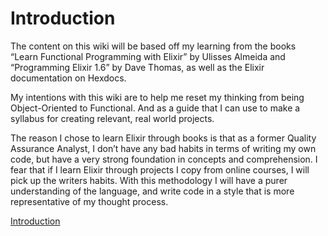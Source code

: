 # Introduction

The content on this wiki will be based off my learning from the books “Learn Functional Programming with Elixir” by Ulisses Almeida and “Programming Elixir 1.6” by Dave Thomas, as well as the Elixir documentation on Hexdocs.

My intentions with this wiki are to help me reset my thinking from being Object-Oriented to Functional. And as a guide that I can use to make a syllabus for creating relevant, real world projects.

The reason I chose to learn Elixir through books is that as a former Quality Assurance Analyst, I don’t have any bad habits in terms of writing my own code, but have a very strong foundation in concepts and comprehension. I fear that if I learn Elixir through projects I copy from online courses, I will pick up the writers habits. With this methodology I will have a purer understanding of the language, and write code in a style that is more representative of my thought process.

[Introduction](Introduction)
